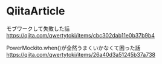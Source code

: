 # QiitaArticle

モブワークして失敗した話
https://qiita.com/qwertytoki/items/cbc302dab11e0b37b9b4

PowerMockito.when()が全然うまくいかなくて困った話
https://qiita.com/qwertytoki/items/26a40d3a51245b37a738
